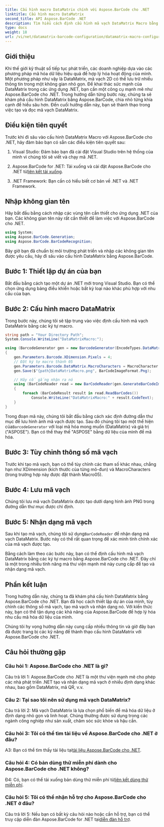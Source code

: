 ```yaml
---
title: Cấu hình macro DataMatrix chính với Aspose.BarCode cho .NET
linktitle: Cấu hình macro DataMatrix
second_title: API Aspose.BarCode .NET
description: Tìm hiểu cách định cấu hình mã vạch DataMatrix Macro bằng Aspose.BarCode cho .NET. Tạo, tùy chỉnh và nhận dạng mã vạch DataMatrix trong các ứng dụng .NET của bạn.
type: docs
weight: 18
url: /vi/net/datamatrix-barcode-configuration/datamatrix-macro-configuration/
---
```

## Giới thiệu

Khi thế giới kỹ thuật số tiếp tục phát triển, các doanh nghiệp dựa vào các phương pháp mã hóa dữ liệu hiệu quả để hợp lý hóa hoạt động của mình. Một phương pháp như vậy là DataMatrix, mã vạch 2D có thể lưu trữ nhiều thông tin trong một không gian nhỏ gọn. Để khai thác sức mạnh của DataMatrix trong các ứng dụng .NET, bạn cần một công cụ mạnh mẽ như Aspose.BarCode cho .NET. Trong hướng dẫn từng bước này, chúng ta sẽ khám phá cấu hình DataMatrix bằng Aspose.BarCode, chia nhỏ từng khía cạnh để hiểu sâu hơn. Đến cuối hướng dẫn này, bạn sẽ thành thạo trong việc tạo và đọc mã vạch DataMatrix.

## Điều kiện tiên quyết

Trước khi đi sâu vào cấu hình DataMatrix Macro với Aspose.BarCode cho .NET, hãy đảm bảo bạn có sẵn các điều kiện tiên quyết sau:

1. Visual Studio: Đảm bảo bạn đã cài đặt Visual Studio trên hệ thống của mình vì chúng tôi sẽ viết và chạy mã .NET.

2.  Aspose.BarCode for .NET: Tải xuống và cài đặt Aspose.BarCode cho .NET từ[liên kết tải xuống](https://releases.aspose.com/barcode/net/).

3. .NET Framework: Bạn cần có hiểu biết cơ bản về .NET và .NET Framework.

## Nhập không gian tên

Hãy bắt đầu bằng cách nhập các vùng tên cần thiết cho ứng dụng .NET của bạn. Các không gian tên này rất cần thiết để làm việc với Aspose.BarCode cho .NET.

```csharp
using System;
using Aspose.BarCode.Generation;
using Aspose.BarCode.BarCodeRecognition;
```

Bây giờ bạn đã chuẩn bị môi trường phát triển và nhập các không gian tên được yêu cầu, hãy đi sâu vào cấu hình DataMatrix bằng Aspose.BarCode.

## Bước 1: Thiết lập dự án của bạn

Bắt đầu bằng cách tạo một dự án .NET mới trong Visual Studio. Bạn có thể chọn ứng dụng bảng điều khiển hoặc bất kỳ loại nào khác phù hợp với nhu cầu của bạn.

## Bước 2: Cấu hình macro DataMatrix

Trong bước này, chúng tôi sẽ tập trung vào việc định cấu hình mã vạch DataMatrix bằng các ký tự macro.

```csharp
string path = "Your Directory Path";
System.Console.WriteLine("DataMatrixMacro:");

using (BarcodeGenerator gen = new BarcodeGenerator(EncodeTypes.DataMatrix, "ASPOSE"))
{
    gen.Parameters.Barcode.XDimension.Pixels = 4;
    // Đặt ký tự macro thành 05
    gen.Parameters.Barcode.DataMatrix.MacroCharacters = MacroCharacter.Macro05;
    gen.Save($"{path}DataMatrixMacro.png", BarCodeImageFormat.Png);

    // Hãy cố gắng nhận ra nó
    using (BarCodeReader read = new BarCodeReader(gen.GenerateBarCodeImage(), DecodeType.DataMatrix))
    {
        foreach (BarCodeResult result in read.ReadBarCodes())
            Console.WriteLine("DataMatrixMacro:" + result.CodeText);
    }
}
```

 Trong đoạn mã này, chúng tôi bắt đầu bằng cách xác định đường dẫn thư mục để lưu hình ảnh mã vạch được tạo. Sau đó chúng tôi tạo một thể hiện của`BarcodeGenerator` với loại mã hóa mong muốn (DataMatrix) và giá trị ("ASPOSE"). Bạn có thể thay thế "ASPOSE" bằng dữ liệu của mình để mã hóa.

## Bước 3: Tùy chỉnh thông số mã vạch

Trước khi tạo mã vạch, bạn có thể tùy chỉnh các tham số khác nhau, chẳng hạn như XDimension (kích thước của từng mô-đun) và MacroCharacters (trong trường hợp này được đặt thành Macro05).

## Bước 4: Lưu mã vạch

Chúng tôi lưu mã vạch DataMatrix được tạo dưới dạng hình ảnh PNG trong đường dẫn thư mục được chỉ định.

## Bước 5: Nhận dạng mã vạch

 Sau khi tạo mã vạch, chúng tôi sử dụng`BarCodeReader` để nhận dạng mã vạch DataMatrix. Bước này có thể rất quan trọng để xác minh tính chính xác của mã vạch được tạo.

Bằng cách làm theo các bước này, bạn có thể định cấu hình mã vạch DataMatrix bằng các ký tự macro bằng Aspose.BarCode cho .NET. Đây chỉ là một trong nhiều tính năng mà thư viện mạnh mẽ này cung cấp để tạo và nhận dạng mã vạch.

## Phần kết luận

Trong hướng dẫn này, chúng ta đã khám phá cấu hình DataMatrix bằng Aspose.BarCode cho .NET. Bạn đã học cách thiết lập dự án của mình, tùy chỉnh các thông số mã vạch, tạo mã vạch và nhận dạng nó. Với kiến thức này, bạn có thể tận dụng các khả năng của Aspose.BarCode để hợp lý hóa nhu cầu mã hóa dữ liệu của mình.

Chúng tôi hy vọng hướng dẫn này cung cấp nhiều thông tin và giờ đây bạn đã được trang bị các kỹ năng để thành thạo cấu hình DataMatrix với Aspose.BarCode cho .NET.

## Câu hỏi thường gặp

### Câu hỏi 1: Aspose.BarCode cho .NET là gì?

Câu trả lời 1: Aspose.BarCode cho .NET là một thư viện mạnh mẽ cho phép các nhà phát triển .NET tạo và nhận dạng mã vạch ở nhiều định dạng khác nhau, bao gồm DataMatrix, mã QR, v.v.

### Câu 2: Tại sao tôi nên sử dụng mã vạch DataMatrix?

Câu trả lời 2: Mã vạch DataMatrix là lựa chọn phổ biến để mã hóa dữ liệu ở định dạng nhỏ gọn và linh hoạt. Chúng thường được sử dụng trong các ngành công nghiệp như sản xuất, chăm sóc sức khỏe và hậu cần.

### Câu hỏi 3: Tôi có thể tìm tài liệu về Aspose.BarCode cho .NET ở đâu?

 A3: Bạn có thể tìm thấy tài liệu tại[tài liệu Aspose.BarCode cho .NET](https://reference.aspose.com/barcode/net/).

### Câu hỏi 4: Có bản dùng thử miễn phí dành cho Aspose.BarCode cho .NET không?

 Đ4: Có, bạn có thể tải xuống bản dùng thử miễn phí từ[liên kết dùng thử miễn phí](https://releases.aspose.com/).

### Câu hỏi 5: Tôi có thể nhận hỗ trợ cho Aspose.BarCode cho .NET ở đâu?

 Câu trả lời 5: Nếu bạn có bất kỳ câu hỏi nào hoặc cần hỗ trợ, bạn có thể truy cập diễn đàn Aspose.BarCode for .NET tại[diễn đàn hỗ trợ](https://forum.aspose.com/c/barcode/13).